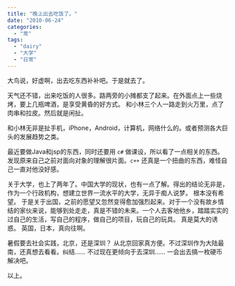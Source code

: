 ```yaml
---
title: "晚上出去吃饭了。"
date: "2010-06-24"
categories: 
  - "常"
tags: 
  - "dairy"
  - "大学"
  - "日常"
---
```


大鸟说，好虚啊，出去吃东西补补吧。于是就去了。 

天气还不错，出来吃饭的人很多。路两旁的小摊都支了起来。在外面点上一些烧烤，要上几瓶啤酒，是享受黄昏的好方式。 和小林三个人一路走到火万里，点了肉串和拉皮。然后就是闲扯。

和小林无非是扯手机，iPhone，Android，计算机，网络什么的。或者预测各大巨头的发展趋势之类。 

最近要做Java和jsp的东西，同时还要用 `c#` 做课设，所以看了一点相关的东西。发现原来自己之前对面向对象的理解很片面。`c++` 还真是一个扭曲的东西，难怪自己一直对他没好感。 

关于大学，也上了两年了。中国大学的现状，也有一点了解。得出的结论无非是，作为一个行政机构，想建立世界一流水平的大学，无异于痴人说梦。 根本没有希望。 于是关于出国，之前的愿望又忽然变得愈加强烈起来。对于一个没有故乡情结的家伙来说，能够到处走走，真是不错的未来。一个人去客地他乡，踏踏实实的过自己的生活，写自己的程序，做自己的项目，玩自己的玩具。 真是莫大的诱惑。 英国，日本，真向往啊。 

暑假要去社会实践，北京，还是深圳？ 从北京回家真方便。不过深圳作为大陆最南，还真想去看看。纠结…… 不过现在更倾向于去深圳…… 一会出去搞一枚硬币解决吧。 

以上。
